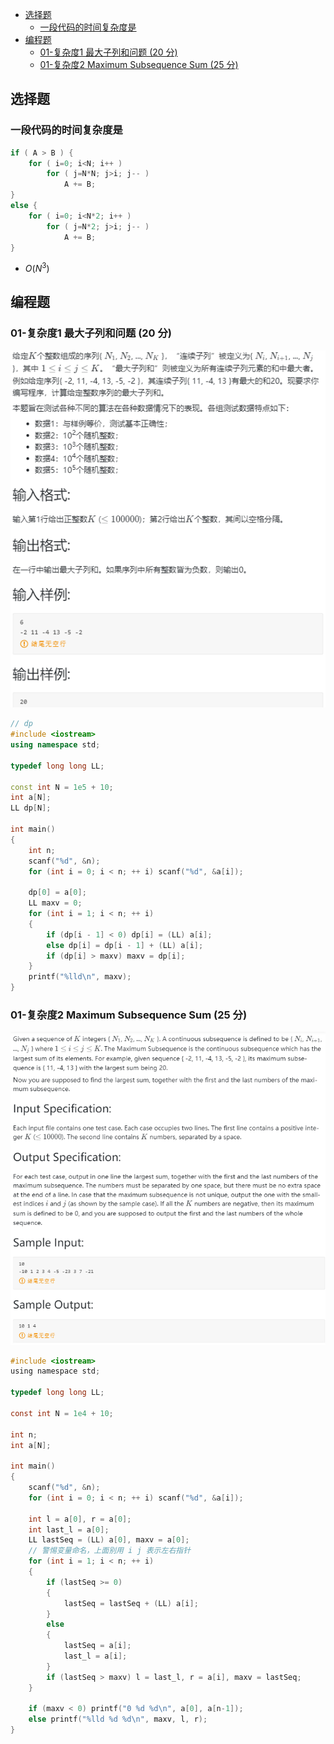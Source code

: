 
<!-- @import "[TOC]" {cmd="toc" depthFrom=1 depthTo=6 orderedList=false} -->

<!-- code_chunk_output -->

- [选择题](#选择题)
  - [一段代码的时间复杂度是](#一段代码的时间复杂度是)
- [编程题](#编程题)
  - [01-复杂度1 最大子列和问题 (20 分)](#01-复杂度1-最大子列和问题-20-分)
  - [01-复杂度2 Maximum Subsequence Sum (25 分)](#01-复杂度2-maximum-subsequence-sum-25-分)

<!-- /code_chunk_output -->


## 选择题

### 一段代码的时间复杂度是

```cpp
if ( A > B ) {
    for ( i=0; i<N; i++ )
        for ( j=N*N; j>i; j-- )
            A += B;
}
else {
    for ( i=0; i<N*2; i++ )
        for ( j=N*2; j>i; j-- )
            A += B;
}
```

- $O(N^3)$

## 编程题

### 01-复杂度1 最大子列和问题 (20 分)

![](./images/2021100901.png)

```cpp
// dp
#include <iostream>
using namespace std;

typedef long long LL;

const int N = 1e5 + 10;
int a[N];
LL dp[N];

int main()
{
    int n;
    scanf("%d", &n);
    for (int i = 0; i < n; ++ i) scanf("%d", &a[i]);
    
    dp[0] = a[0];
    LL maxv = 0;
    for (int i = 1; i < n; ++ i)
    {
        if (dp[i - 1] < 0) dp[i] = (LL) a[i];
        else dp[i] = dp[i - 1] + (LL) a[i];
        if (dp[i] > maxv) maxv = dp[i];
    }
    printf("%lld\n", maxv);
}
```

### 01-复杂度2 Maximum Subsequence Sum (25 分)

![](./images/2021100902.png)

```c
#include <iostream>
using namespace std;

typedef long long LL;

const int N = 1e4 + 10;

int n;
int a[N];

int main()
{
    scanf("%d", &n);
    for (int i = 0; i < n; ++ i) scanf("%d", &a[i]);
    
    int l = a[0], r = a[0];
    int last_l = a[0];
    LL lastSeq = (LL) a[0], maxv = a[0];
    // 警惕变量命名，上面别用 i j 表示左右指针
    for (int i = 1; i < n; ++ i)
    {
        if (lastSeq >= 0)
        {
            lastSeq = lastSeq + (LL) a[i];
        }
        else
        {
            lastSeq = a[i];
            last_l = a[i];
        }
        if (lastSeq > maxv) l = last_l, r = a[i], maxv = lastSeq;
    }
 
    if (maxv < 0) printf("0 %d %d\n", a[0], a[n-1]);
    else printf("%lld %d %d\n", maxv, l, r);
}
```
